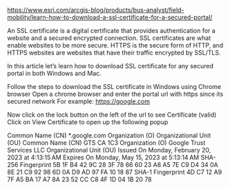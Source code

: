 https://www.esri.com/arcgis-blog/products/bus-analyst/field-mobility/learn-how-to-download-a-ssl-certificate-for-a-secured-portal/

An SSL certificate is a digital certificate that provides authentication for a website and a secured encrypted connection. SSL certificates are what enable websites to be more secure. HTTPS is the secure form of HTTP, and HTTPS websites are websites that have their traffic encrypted by SSL/TLS.

In this article let’s learn how to download SSL certificate for any secured portal in both Windows and Mac.

Follow the steps to download the SSL certificate in Windows using Chrome browser
Open a chrome browser and enter the portal url with https since its secured network
For example: https://google.com

Now click on the lock button on the left of the url to see Certificate (valid)
Click on View Certificate to open up the following popup


Common Name (CN)	*.google.com
Organization (O)	<Not Part Of Certificate>
Organizational Unit (OU)	<Not Part Of Certificate>
Common Name (CN)	GTS CA 1C3
Organization (O)	Google Trust Services LLC
Organizational Unit (OU)	<Not Part Of Certificate>
Issued On	Monday, February 20, 2023 at 4:13:15 AM
Expires On	Monday, May 15, 2023 at 5:13:14 AM
SHA-256 Fingerprint	5B 1F B4 42 9C 28 3F 78 66 60 23 A8 A5 7E C9 D4
34 0A 8E 21 C9 92 98 6D 0A D9 AD 97 FA 10 18 87
SHA-1 Fingerprint	4D C7 12 A9 7F A5 BA 17 A7 8A 23 52 CC C8 4F 1D
04 1B 20 78

